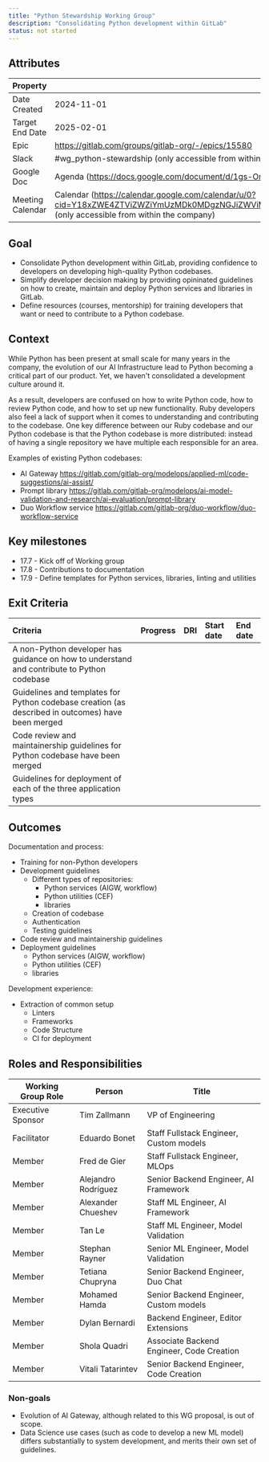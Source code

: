 ```yaml
---
title: "Python Stewardship Working Group"
description: "Consolidating Python development within GitLab"
status: not started
---
```



## Attributes

| Property         | Value           |
|------------------|-----------------|
| Date Created     | 2024-11-01 |
| Target End Date  | 2025-02-01 |
| Epic             | https://gitlab.com/groups/gitlab-org/-/epics/15580 | 
| Slack            | #wg_python-stewardship (only accessible from within the company) |
| Google Doc       | Agenda (https://docs.google.com/document/d/1gs-OrjjyfxQ3BDaKxOXcrMuUl3z1jmsxGmbdmEgIBF8/edit?tab=t.dma9z3zh8fwb) (only accessible from within the company) |
| Meeting Calendar | Calendar (https://calendar.google.com/calendar/u/0?cid=Y18xZWE4ZTViZWZiYmUzMDk0MDgzNGJiZWViMWY1NTFlODVjNWQ0NzQwZDc0MzJhMWQyMDkzOWQ4MzU0YjhkNjU3QGdyb3VwLmNhbGVuZGFyLmdvb2dsZS5jb20) (only accessible from within the company) |

## Goal

- Consolidate Python development within GitLab, providing confidence to developers on developing high-quality Python codebases. 
- Simplify developer decision making by providing opininated guidelines on how to create, maintain and deploy Python services and libraries in GitLab.
- Define resources (courses, mentorship) for training  developers that want or need to contribute to a Python codebase.

## Context

While Python has been present at small scale for many years in the company, the evolution of our AI Infrastructure lead to Python becoming a critical part of our product. Yet, we haven't consolidated a development culture around it. 

As a result, developers are confused on how to write Python code, how to review Python code, and how to set up new functionality. Ruby developers also feel a lack of support when it comes to understanding and contributing to the codebase. One key difference between our Ruby codebase and our Python codebase is that the Python codebase is more distributed: instead of having a single repository we have multiple each responsible for an area.

Examples of existing Python codebases:

- AI Gateway https://gitlab.com/gitlab-org/modelops/applied-ml/code-suggestions/ai-assist/
- Prompt library https://gitlab.com/gitlab-org/modelops/ai-model-validation-and-research/ai-evaluation/prompt-library
- Duo Workflow service https://gitlab.com/gitlab-org/duo-workflow/duo-workflow-service

## Key milestones

- 17.7 - Kick off of Working group
- 17.8 - Contributions to documentation
- 17.9 - Define templates for Python services, libraries, linting and utilities

## Exit Criteria

| Criteria | Progress | DRI | Start date | End date |
| :---- | :---- | :---- | :---- | :---- |
| A non-Python developer has guidance on how to understand and contribute to Python codebase |  |  |  |  |
| Guidelines and templates for Python codebase creation (as described in outcomes) have been merged |  |  |  |  |
| Code review and maintainership guidelines for Python codebase have been merged |  |  |  |  |
| Guidelines for deployment of each of the three application types |  |  |  |  |

## Outcomes

Documentation and process:

- Training for non-Python developers  
- Development guidelines  
  - Different types of repositories:   
    - Python services (AIGW, workflow)  
    - Python utilities (CEF)  
    - libraries  
  - Creation of codebase  
  - Authentication  
  - Testing guidelines 
- Code review and maintainership guidelines
- Deployment guidelines
  - Python services (AIGW, workflow)  
  - Python utilities (CEF)  
  - libraries  

Development experience:

- Extraction of common setup  
  - Linters  
  - Frameworks
  - Code Structure  
  - CI for deployment

## Roles and Responsibilities

| Working Group Role | Person | Title |
|-----------------------|-----------------------|--------------------------------|
| Executive Sponsor | Tim Zallmann | VP of Engineering |
| Facilitator | Eduardo Bonet | Staff Fullstack Engineer, Custom models |
| Member | Fred de Gier | Staff Fullstack Engineer, MLOps |
| Member | Alejandro Rodríguez | Senior Backend Engineer, AI Framework |
| Member | Alexander Chueshev | Staff ML Engineer, AI Framework |
| Member | Tan Le | Staff ML Engineer, Model Validation |
| Member | Stephan Rayner | Senior ML Engineer, Model Validation |
| Member | Tetiana Chupryna | Senior Backend Engineer, Duo Chat |
| Member | Mohamed Hamda | Senior Backend Engineer, Custom models |
| Member | Dylan Bernardi | Backend Engineer, Editor Extensions |
| Member | Shola Quadri | Associate Backend Engineer, Code Creation |
| Member | Vitali Tatarintev | Senior Backend Engineer, Code Creation |

### Non-goals

- Evolution of AI Gateway, although related to this WG proposal, is out of scope.
- Data Science use cases (such as code to develop a new ML model) differs substantially to system development, and merits their own set of guidelines.
